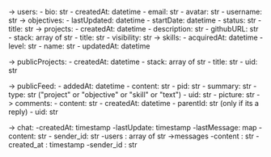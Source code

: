 -> users:
    - bio: str
    - createdAt: datetime
    - email: str
    - avatar: str
    - username: str
    -> objectives: 
        - lastUpdated: datetime
        - startDate: datetime
        - status: str
        - title: str
    -> projects:
        - createdAt: datetime
        - description: str
        - githubURL: str
        - stack: array of str
        - title: str
        - visibility: str
    -> skills:
        - acquiredAt: datetime
        - level: str
        - name: str
        - updatedAt: datetime

-> publicProjects:
    - createdAt: datetime
    - stack: array of str
    - title: str
    - uid: str

-> publicFeed:
    - addedAt: datetime
    - content: str
    - pid: str
    - summary: str
    - type: str ("project" or "objective" or "skill" or "text")
    - uid: str
    - picture: str
    -> comments:
        - content: str
        - createdAt: datetime
        - parentId: str (only if its a reply)
        - uid: str

-> chat:
    -createdAt: timestamp
    -lastUpdate: timestamp
    -lastMessage: map
        - content: str
        - sender_id: str
    -users : array of str
    ->messages
        -content : str
        -created_at : timestamp
        -sender_id : str